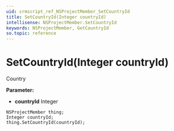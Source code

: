 ```yaml
---
uid: crmscript_ref_NSProjectMember_SetCountryId
title: SetCountryId(Integer countryId)
intellisense: NSProjectMember.SetCountryId
keywords: NSProjectMember, GetCountryId
so.topic: reference
---
```


# SetCountryId(Integer countryId)

Country

**Parameter:** 
* **countryId** Integer

```crmscript
NSProjectMember thing;
Integer countryId;
thing.SetCountryId(countryId);
```

